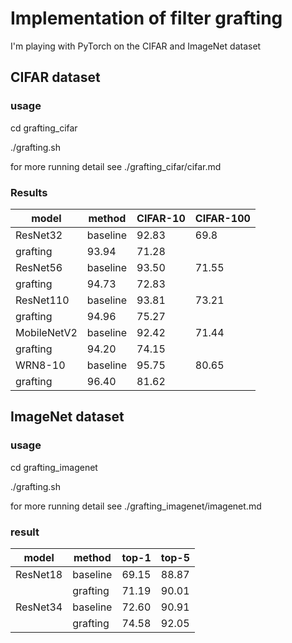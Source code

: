 # Implementation of filter grafting
I'm playing with PyTorch on the CIFAR and ImageNet dataset

## CIFAR dataset

### usage

cd grafting_cifar

./grafting.sh

for more running detail see ./grafting_cifar/cifar.md

### Results

model | method | CIFAR-10 | CIFAR-100
---- | ---- | ---- | ----
ResNet32 | baseline | 92.83 | 69.8 
| grafting | 93.94 | 71.28 
ResNet56 | baseline| 93.50| 71.55
| grafting | 94.73 | 72.83 
ResNet110| baseline| 93.81| 73.21
| grafting | 94.96 | 75.27 
MobileNetV2| baseline| 92.42| 71.44
| grafting | 94.20 | 74.15 
WRN8-10| baseline | 95.75 | 80.65 
| grafting | 96.40 | 81.62 

## ImageNet dataset

### usage

cd grafting_imagenet

./grafting.sh

for more running detail see ./grafting_imagenet/imagenet.md

### result

| model    | method   | top-1 | top-5 |
| -------- | -------- | ----- | ----- |
| ResNet18 | baseline | 69.15 | 88.87 |
|          | grafting | 71.19 | 90.01 |
| ResNet34 | baseline | 72.60 | 90.91 |
|          | grafting | 74.58 | 92.05 |

